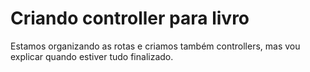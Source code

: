 # Criando controller para livro

Estamos organizando as rotas e criamos também controllers, mas vou explicar quando estiver tudo finalizado.
